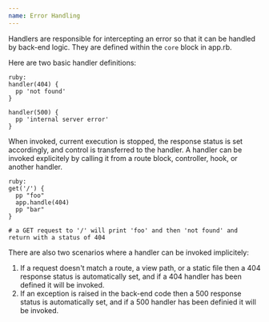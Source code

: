 ```yaml
---
name: Error Handling
---
```


Handlers are responsible for intercepting an error so that it can be handled by back-end logic. They are defined within the `core` block in app.rb.

Here are two basic handler definitions:

    ruby:
    handler(404) {
      pp 'not found'
    }

    handler(500) {
      pp 'internal server error'
    }

When invoked, current execution is stopped, the response status is set accordingly, and control is transferred to the handler. A handler can be invoked explicitely by calling it from a route block, controller, hook, or another handler.

    ruby:
    get('/') {
      pp "foo"
      app.handle(404)
      pp "bar"
    }

    # a GET request to '/' will print 'foo' and then 'not found' and return with a status of 404

There are also two scenarios where a handler can be invoked implicitely:

  1. If a request doesn't match a route, a view path, or a static file then a 404 response status is automatically set, and if a 404 handler has been defined it will be invoked.
  2. If an exception is raised in the back-end code then a 500 response status is automatically set, and if a 500 handler has been definied it will be invoked.